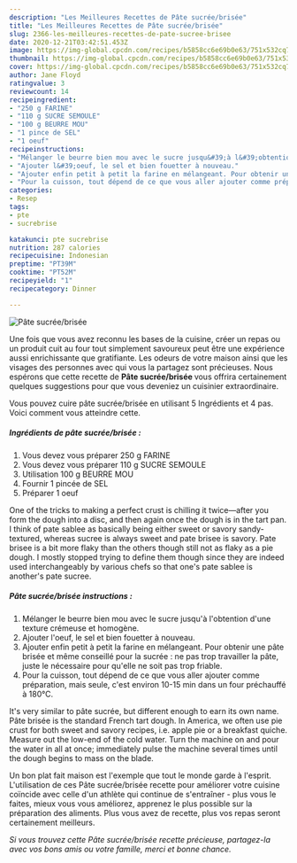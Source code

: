 ```yaml
---
description: "Les Meilleures Recettes de Pâte sucrée/brisée"
title: "Les Meilleures Recettes de Pâte sucrée/brisée"
slug: 2366-les-meilleures-recettes-de-pate-sucree-brisee
date: 2020-12-21T03:42:51.453Z
image: https://img-global.cpcdn.com/recipes/b5858cc6e69b0e63/751x532cq70/pate-sucreebrisee-photo-principale-de-la-recette.jpg
thumbnail: https://img-global.cpcdn.com/recipes/b5858cc6e69b0e63/751x532cq70/pate-sucreebrisee-photo-principale-de-la-recette.jpg
cover: https://img-global.cpcdn.com/recipes/b5858cc6e69b0e63/751x532cq70/pate-sucreebrisee-photo-principale-de-la-recette.jpg
author: Jane Floyd
ratingvalue: 3
reviewcount: 14
recipeingredient:
- "250 g FARINE"
- "110 g SUCRE SEMOULE"
- "100 g BEURRE MOU"
- "1 pince de SEL"
- "1 oeuf"
recipeinstructions:
- "Mélanger le beurre bien mou avec le sucre jusqu&#39;à l&#39;obtention d&#39;une texture crémeuse et homogène."
- "Ajouter l&#39;oeuf, le sel et bien fouetter à nouveau."
- "Ajouter enfin petit à petit la farine en mélangeant. Pour obtenir une pâte brisée et même conseillé pour la sucrée : ne pas trop travailler la pâte, juste le nécessaire pour qu&#39;elle ne soit pas trop friable."
- "Pour la cuisson, tout dépend de ce que vous aller ajouter comme préparation, mais seule, c&#39;est environ 10-15 min dans un four préchauffé à 180°C."
categories:
- Resep
tags:
- pte
- sucrebrise

katakunci: pte sucrebrise 
nutrition: 287 calories
recipecuisine: Indonesian
preptime: "PT39M"
cooktime: "PT52M"
recipeyield: "1"
recipecategory: Dinner

---
```



![Pâte sucrée/brisée](https://img-global.cpcdn.com/recipes/b5858cc6e69b0e63/751x532cq70/pate-sucreebrisee-photo-principale-de-la-recette.jpg)

Une fois que vous avez reconnu les bases de la cuisine, créer un repas ou un produit cuit au four tout simplement savoureux peut être une expérience aussi enrichissante que gratifiante. Les odeurs de votre maison ainsi que les visages des personnes avec qui vous la partagez sont précieuses. Nous espérons que cette recette de <strong> Pâte sucrée/brisée </strong> vous offrira certainement quelques suggestions pour que vous deveniez un cuisinier extraordinaire.

<!--inarticleads1-->

Vous pouvez cuire pâte sucrée/brisée en utilisant 5 Ingrédients et 4 pas. Voici comment vous atteindre cette.

##### Ingrédients de pâte sucrée/brisée :

1. Vous devez vous préparer 250 g FARINE
1. Vous devez vous préparer 110 g SUCRE SEMOULE
1. Utilisation 100 g BEURRE MOU
1. Fournir 1 pincée de SEL
1. Préparer 1 oeuf


One of the tricks to making a perfect crust is chilling it twice—after you form the dough into a disc, and then again once the dough is in the tart pan. I think of pate sablee as basically being either sweet or savory sandy-textured, whereas sucree is always sweet and pate brisee is savory. Pate brisee is a bit more flaky than the others though still not as flaky as a pie dough. I mostly stopped trying to define them though since they are indeed used interchangeably by various chefs so that one&#39;s pate sablee is another&#39;s pate sucree. 

<!--inarticleads2-->

##### Pâte sucrée/brisée instructions :

1. Mélanger le beurre bien mou avec le sucre jusqu&#39;à l&#39;obtention d&#39;une texture crémeuse et homogène.
1. Ajouter l&#39;oeuf, le sel et bien fouetter à nouveau.
1. Ajouter enfin petit à petit la farine en mélangeant. Pour obtenir une pâte brisée et même conseillé pour la sucrée : ne pas trop travailler la pâte, juste le nécessaire pour qu&#39;elle ne soit pas trop friable.
1. Pour la cuisson, tout dépend de ce que vous aller ajouter comme préparation, mais seule, c&#39;est environ 10-15 min dans un four préchauffé à 180°C.


It&#39;s very similar to pâte sucrée, but different enough to earn its own name. Pâte brisée is the standard French tart dough. In America, we often use pie crust for both sweet and savory recipes, i.e. apple pie or a breakfast quiche. Measure out the low-end of the cold water. Turn the machine on and pour the water in all at once; immediately pulse the machine several times until the dough begins to mass on the blade. 

<!--inarticleads1-->

<p>
Un bon plat fait maison est l'exemple que tout le monde garde à l'esprit. L'utilisation de ces Pâte sucrée/brisée recette pour améliorer votre cuisine coïncide avec celle d'un athlète qui continue de s'entraîner - plus vous le faites, mieux vous vous améliorez, apprenez le plus possible sur la préparation des aliments. Plus vous avez de recette, plus vos repas seront certainement meilleurs.
</p>

<p>
<i>Si vous trouvez cette Pâte sucrée/brisée recette précieuse, partagez-la avec vos bons amis ou votre famille, merci et bonne chance.</i>
</p>
